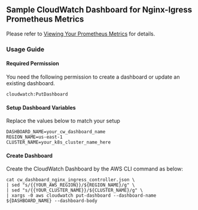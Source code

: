 ## Sample CloudWatch Dashboard for Nginx-Igress Prometheus Metrics
Please refer to [Viewing Your Prometheus Metrics](https://docs.aws.amazon.com/AmazonCloudWatch/latest/monitoring/ContainerInsights-Prometheus-viewmetrics.html) for details.

### Usage Guide

#### Required Permission
You need the following permission to create a dashboard or update an existing dashboard.
```
cloudwatch:PutDashboard
```

#### Setup Dashboard Variables
Replace the values below to match your setup

```
DASHBOARD_NAME=your_cw_dashboard_name
REGION_NAME=us-east-1
CLUSTER_NAME=your_k8s_cluster_name_here
```

#### Create Dashboard
Create the CloudWatch Dashboard by the AWS CLI command as below:
```
cat cw_dashboard_nginx_ingress_controller.json \
| sed "s/{{YOUR_AWS_REGION}}/${REGION_NAME}/g" \
| sed "s/{{YOUR_CLUSTER_NAME}}/${CLUSTER_NAME}/g" \
| xargs -0 aws cloudwatch put-dashboard --dashboard-name ${DASHBOARD_NAME} --dashboard-body
```
